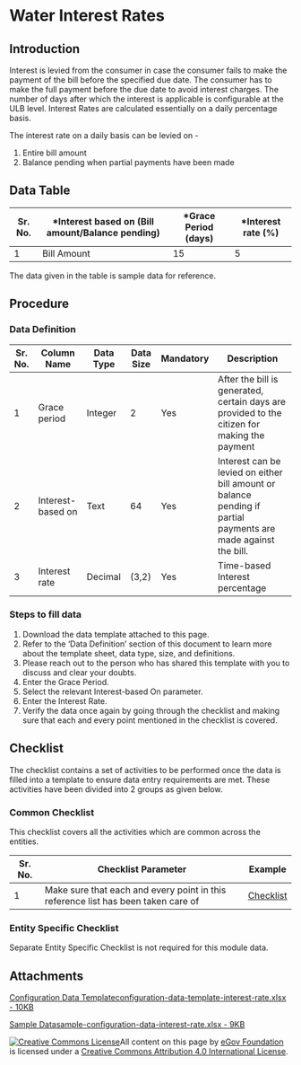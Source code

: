 # Water Interest Rates

## Introduction <a href="#introduction" id="introduction"></a>

Interest is levied from the consumer in case the consumer fails to make the payment of the bill before the specified due date. The consumer has to make the full payment before the due date to avoid interest charges. The number of days after which the interest is applicable is configurable at the ULB level. Interest Rates are calculated essentially on a daily percentage basis.

The interest rate on a daily basis can be levied on -

1. Entire bill amount
2. Balance pending when partial payments have been made

## Data Table <a href="#data-table" id="data-table"></a>

| Sr. No. | \*Interest based on (Bill amount/Balance pending) | \*Grace Period (days) | \*Interest rate (%) |
| ------- | ------------------------------------------------- | --------------------- | ------------------- |
| 1       | Bill Amount                                       | 15                    | 5                   |

The data given in the table is sample data for reference.

## Procedure <a href="#procedure" id="procedure"></a>

### Data Definition <a href="#data-definition" id="data-definition"></a>

| Sr. No. | Column Name       | Data Type | Data Size | Mandatory | Description                                                                                                    |
| ------- | ----------------- | --------- | --------- | --------- | -------------------------------------------------------------------------------------------------------------- |
| 1       | Grace period      | Integer   | 2         | Yes       | After the bill is generated, certain days are provided to the citizen for making the payment                   |
| 2       | Interest-based on | Text      | 64        | Yes       | Interest can be levied on either bill amount or balance pending if partial payments are made against the bill. |
| 3       | Interest rate     | Decimal   | (3,2)     | Yes       | Time-based Interest percentage                                                                                 |

### Steps to fill data <a href="#steps-to-fill-data" id="steps-to-fill-data"></a>

1. Download the data template attached to this page.
2. Refer to the ‘Data Definition’ section of this document to learn more about the template sheet, data type, size, and definitions.
3. Please reach out to the person who has shared this template with you to discuss and clear your doubts.
4. Enter the Grace Period.
5. Select the relevant Interest-based On parameter.
6. Enter the Interest Rate.
7. Verify the data once again by going through the checklist and making sure that each and every point mentioned in the checklist is covered.

## Checklist <a href="#checklist" id="checklist"></a>

The checklist contains a set of activities to be performed once the data is filled into a template to ensure data entry requirements are met. These activities have been divided into 2 groups as given below.

### Common Checklist <a href="#common-checklist" id="common-checklist"></a>

This checklist covers all the activities which are common across the entities.

| Sr. No. | Checklist Parameter                                                               | Example                                                                                     |
| ------- | --------------------------------------------------------------------------------- | ------------------------------------------------------------------------------------------- |
| 1       | Make sure that each and every point in this reference list has been taken care of | ​[Checklist](https://digit-discuss.atlassian.net/wiki/spaces/DO/pages/502203140/Checklist)​ |

### Entity Specific Checklist <a href="#entity-specific-checklist" id="entity-specific-checklist"></a>

Separate Entity Specific Checklist is not required for this module data.

## Attachments <a href="#attachments" id="attachments"></a>

[Configuration Data Templateconfiguration-data-template-interest-rate.xlsx - 10KB](https://firebasestorage.googleapis.com/v0/b/gitbook-28427.appspot.com/o/assets%2F-MERG\_iQW5oN4ukgXP8K%2Fsync%2Fe3dcb290832f0884d3924d8ccc2f924a4a319fe3.xlsx?generation=1602050614073408\&alt=media)

[Sample Datasample-configuration-data-interest-rate.xlsx - 9KB](https://firebasestorage.googleapis.com/v0/b/gitbook-28427.appspot.com/o/assets%2F-MERG\_iQW5oN4ukgXP8K%2Fsync%2F0721036fd63d0fd582c7c6850205e48f9f09f52c.xlsx?generation=1602050613911885\&alt=media)

[![Creative Commons License](https://i.creativecommons.org/l/by/4.0/80x15.png)](http://creativecommons.org/licenses/by/4.0/)All content on this page by [eGov Foundation ](https://egov.org.in)is licensed under a [Creative Commons Attribution 4.0 International License](http://creativecommons.org/licenses/by/4.0/).
